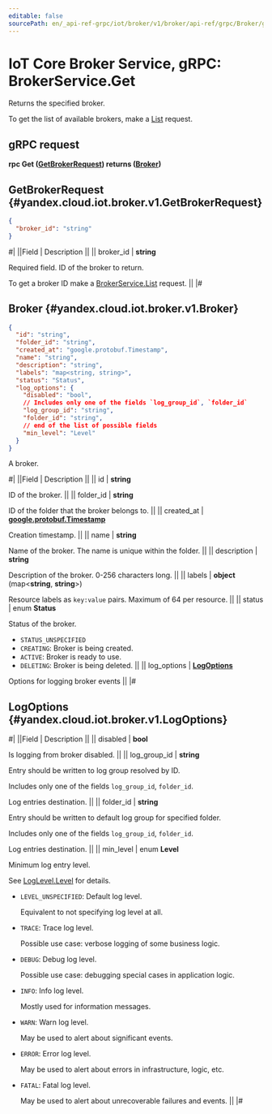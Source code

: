 ```yaml
---
editable: false
sourcePath: en/_api-ref-grpc/iot/broker/v1/broker/api-ref/grpc/Broker/get.md
---
```


# IoT Core Broker Service, gRPC: BrokerService.Get

Returns the specified broker.

To get the list of available brokers, make a [List](/docs/iot-core/broker/api-ref/grpc/Broker/list#List) request.

## gRPC request

**rpc Get ([GetBrokerRequest](#yandex.cloud.iot.broker.v1.GetBrokerRequest)) returns ([Broker](#yandex.cloud.iot.broker.v1.Broker))**

## GetBrokerRequest {#yandex.cloud.iot.broker.v1.GetBrokerRequest}

```json
{
  "broker_id": "string"
}
```

#|
||Field | Description ||
|| broker_id | **string**

Required field. ID of the broker to return.

To get a broker ID make a [BrokerService.List](/docs/iot-core/broker/api-ref/grpc/Broker/list#List) request. ||
|#

## Broker {#yandex.cloud.iot.broker.v1.Broker}

```json
{
  "id": "string",
  "folder_id": "string",
  "created_at": "google.protobuf.Timestamp",
  "name": "string",
  "description": "string",
  "labels": "map<string, string>",
  "status": "Status",
  "log_options": {
    "disabled": "bool",
    // Includes only one of the fields `log_group_id`, `folder_id`
    "log_group_id": "string",
    "folder_id": "string",
    // end of the list of possible fields
    "min_level": "Level"
  }
}
```

A broker.

#|
||Field | Description ||
|| id | **string**

ID of the broker. ||
|| folder_id | **string**

ID of the folder that the broker belongs to. ||
|| created_at | **[google.protobuf.Timestamp](https://developers.google.com/protocol-buffers/docs/reference/google.protobuf#timestamp)**

Creation timestamp. ||
|| name | **string**

Name of the broker. The name is unique within the folder. ||
|| description | **string**

Description of the broker. 0-256 characters long. ||
|| labels | **object** (map<**string**, **string**>)

Resource labels as `key:value` pairs. Maximum of 64 per resource. ||
|| status | enum **Status**

Status of the broker.

- `STATUS_UNSPECIFIED`
- `CREATING`: Broker is being created.
- `ACTIVE`: Broker is ready to use.
- `DELETING`: Broker is being deleted. ||
|| log_options | **[LogOptions](#yandex.cloud.iot.broker.v1.LogOptions)**

Options for logging broker events ||
|#

## LogOptions {#yandex.cloud.iot.broker.v1.LogOptions}

#|
||Field | Description ||
|| disabled | **bool**

Is logging from broker disabled. ||
|| log_group_id | **string**

Entry should be written to log group resolved by ID.

Includes only one of the fields `log_group_id`, `folder_id`.

Log entries destination. ||
|| folder_id | **string**

Entry should be written to default log group for specified folder.

Includes only one of the fields `log_group_id`, `folder_id`.

Log entries destination. ||
|| min_level | enum **Level**

Minimum log entry level.

See [LogLevel.Level](/docs/logging/api-ref/grpc/Export/run#yandex.cloud.logging.v1.LogLevel.Level) for details.

- `LEVEL_UNSPECIFIED`: Default log level.

  Equivalent to not specifying log level at all.
- `TRACE`: Trace log level.

  Possible use case: verbose logging of some business logic.
- `DEBUG`: Debug log level.

  Possible use case: debugging special cases in application logic.
- `INFO`: Info log level.

  Mostly used for information messages.
- `WARN`: Warn log level.

  May be used to alert about significant events.
- `ERROR`: Error log level.

  May be used to alert about errors in infrastructure, logic, etc.
- `FATAL`: Fatal log level.

  May be used to alert about unrecoverable failures and events. ||
|#
